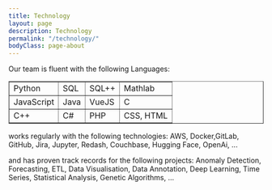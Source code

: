 ```yaml
---
title: Technology
layout: page
description: Technology
permalink: "/technology/"
bodyClass: page-about
---
```





Our team is fluent with the following Languages: 


<table border=none>
 <tr>
    <td>Python</td>
    <td>SQL</td>
    <td>SQL++</td>
    <td>Mathlab</td>
 </tr>
  <tr>
    <td>JavaScript</td>
    <td>Java</td>
    <td>VueJS</td>
    <td>C</td>
 </tr>
  <tr>
    <td>C++</td>
    <td>C#</td>
    <td>PHP</td>
    <td>CSS, HTML </td>
 </tr>
</table>




works regularly with the following technologies: AWS, Docker,GitLab, GitHub, Jira, Jupyter, Redash, Couchbase, Hugging Face, OpenAi, ...

and has proven track records for the following projects: Anomaly Detection, Forecasting, ETL, Data Visualisation, Data Annotation, Deep Learning, Time Series, Statistical Analysis, Genetic Algorithms, ...
